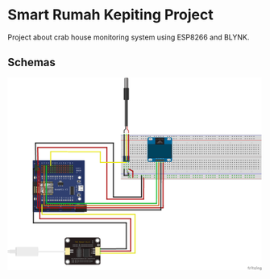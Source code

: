 # Smart Rumah Kepiting Project
Project about crab house monitoring system using ESP8266 and BLYNK.

## Schemas
![Schemas](https://github.com/KudaT3rbang/rumah-kepiting-project/blob/main/Breadboard_view_sensor_rumah_kepiting_bb.png)